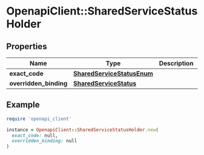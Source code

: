 # OpenapiClient::SharedServiceStatusHolder

## Properties

| Name | Type | Description | Notes |
| ---- | ---- | ----------- | ----- |
| **exact_code** | [**SharedServiceStatusEnum**](SharedServiceStatusEnum.md) |  | [optional] |
| **overridden_binding** | [**SharedServiceStatus**](SharedServiceStatus.md) |  | [optional] |

## Example

```ruby
require 'openapi_client'

instance = OpenapiClient::SharedServiceStatusHolder.new(
  exact_code: null,
  overridden_binding: null
)
```

